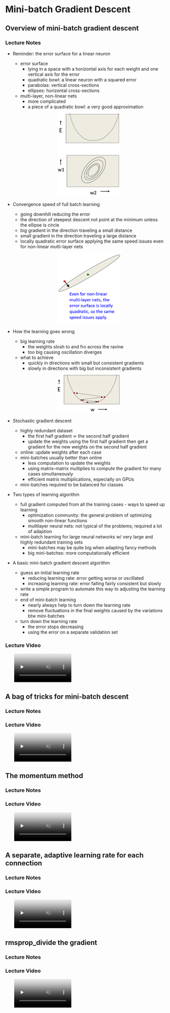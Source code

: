# Mini-batch Gradient Descent
  
## Overview of mini-batch gradient descent

### Lecture Notes

+ Reminder: the error surface for a linear neuron
  + error surface
    + lying in a space with a horizontal axis for each weight and one vertical axis for the error
    + quadratic bowl: a linear neuron with a squared error
    + parabolas: vertical cross-sections
    + ellipses: horizontal cross-sections
  + multi-layer, non-linear nets
    + more complicated
    + a piece of a quadratic bowl: a very good approximation

  <div style="margin: 0.5em; display: flex; justify-content: center; align-items: center; flex-flow: row wrap;">
    <a href="http://www.cs.toronto.edu/~hinton/coursera/lecture6/lec6.pptx" ismap target="_blank">
      <img src="img/m06-01.png" style="margin: 0.1em;" alt="Error surface for a linear neuron" title="Error surface for a linear neuron" width=200>
    </a>
  </div>

+ Convergence speed of full batch learning
  + going downhill reducing the error
  + the direction of steepest descent not point at the minimum unless the ellipse is circle
  + big gradient in the direction traveling a small distance
  + small gradient in the direction traveling a large distance
  + locally quadratic error surface applying the same speed issues even for non-linear multi-layer nets

  <div style="margin: 0.5em; display: flex; justify-content: center; align-items: center; flex-flow: row wrap;">
    <a href="http://www.cs.toronto.edu/~hinton/coursera/lecture6/lec6.pptx" ismap target="_blank">
      <img src="img/m06-02.png" style="margin: 0.1em;" alt="Quadractic error surface" title="Quadractic error surface" width=200>
    </a>
  </div>

+ How the learning goes wrong
  + big learning rate
    + the weights slosh to and fro across the ravine
    + too big causing oscillation diverges
  + what to achieve
    + quickly in directions with small but consistent gradients
    + slowly in directions with big but inconsistent gradients

  <div style="margin: 0.5em; display: flex; justify-content: center; align-items: center; flex-flow: row wrap;">
    <a href="http://www.cs.toronto.edu/~hinton/coursera/lecture6/lec6.pptx" ismap target="_blank">
      <img src="img/m06-03.png" style="margin: 0.1em;" alt="Illustration of learning rate" title="llustration of learning rate" width=200>
    </a>
  </div>

+ Stochastic gradient descent
  + highly redundant dataset
    + the first half gradient $\simeq$ the second half gradient
    + update the weights using the first half gradient then get a gradient for the new weights on the second half gradient
  + online: update weights after each case
  + mini-batches usually better than online
    + less computation to update the weights
    + using matrix-matrix multiplies to compute the gradient for many cases simultaneously
    + efficient matrix multiplications, especially on GPUs
  + mini-batches required to be balanced for classes

+ Two types of learning algorithm
  + full gradient computed from all the training cases - ways to speed up learning
    + optimization community: the general problem of optimizing smooth non-linear functions
    + multilayer neural nets: not typical of the problems; required a lot of adaption
  + mini-batch learning for large neural networks w/ very large and highly redundant training sets
    + mini-batches may be quite big when adapting fancy methods
    + big mini-batches: more computationally efficient

+ A basic mini-batch gradient descent algorithm
  + guess an initial learning rate
    + reducing learning rate: error getting worse or oscillated
    + increasing learning rate: error falling fairly consistent but slowly
  + write a simple program to automate this way to adjusting the learning rate
  + end of mini-batch learning
    + nearly always help to turn down the learning rate
    + remove fluctuations in the final weights caused by the variations btw mini-batches
  + turn down the learning rate
    + the error stops decreasing
    + using the error on a separate validation set



### Lecture Video

<video src="https://youtu.be/4BZBog1Zx6c?list=PLoRl3Ht4JOcdU872GhiYWf6jwrk_SNhz9" preload="none" loop="loop" controls="controls" style="margin-left: 2em;" muted="" poster="http://www.multipelife.com/wp-content/uploads/2016/08/video-converter-software.png" width=180>
  <track src="subtitle" kind="captions" srclang="en" label="English" default>
  Your browser does not support the HTML5 video element.
</video><br/>


## A bag of tricks for mini-batch descent

### Lecture Notes




### Lecture Video

<video src="url" preload="none" loop="loop" controls="controls" style="margin-left: 2em;" muted="" poster="http://www.multipelife.com/wp-content/uploads/2016/08/video-converter-software.png" width=180>
  <track src="subtitle" kind="captions" srclang="en" label="English" default>
  Your browser does not support the HTML5 video element.
</video><br/>


## The momentum method

### Lecture Notes




### Lecture Video

<video src="url" preload="none" loop="loop" controls="controls" style="margin-left: 2em;" muted="" poster="http://www.multipelife.com/wp-content/uploads/2016/08/video-converter-software.png" width=180>
  <track src="subtitle" kind="captions" srclang="en" label="English" default>
  Your browser does not support the HTML5 video element.
</video><br/>


## A separate, adaptive learning rate for each connection

### Lecture Notes




### Lecture Video

<video src="url" preload="none" loop="loop" controls="controls" style="margin-left: 2em;" muted="" poster="http://www.multipelife.com/wp-content/uploads/2016/08/video-converter-software.png" width=180>
  <track src="subtitle" kind="captions" srclang="en" label="English" default>
  Your browser does not support the HTML5 video element.
</video><br/>


## rmsprop_divide the gradient

### Lecture Notes




### Lecture Video

<video src="url" preload="none" loop="loop" controls="controls" style="margin-left: 2em;" muted="" poster="http://www.multipelife.com/wp-content/uploads/2016/08/video-converter-software.png" width=180>
  <track src="subtitle" kind="captions" srclang="en" label="English" default>
  Your browser does not support the HTML5 video element.
</video><br/>



